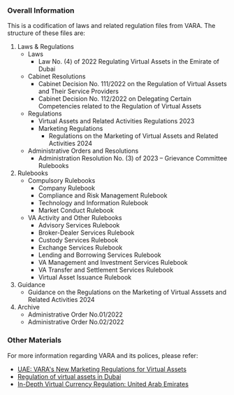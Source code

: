 ### Overall Information
This is a codification of laws and related regulation files from VARA.
The structure of these files are:
1. Laws & Regulations
    - Laws
        - Law No. (4) of 2022 Regulating Virtual Assets in the Emirate of Dubai
    - Cabinet Resolutions
        - Cabinet Decision No. 111/2022 on the Regulation of Virtual Assets and Their Service Providers
        - Cabinet Decision No. 112/2022 on Delegating Certain Competencies related to the Regulation of Virtual Assets
    - Regulations
        - Virtual Assets and Related Activities Regulations 2023
        - Marketing Regulations
            - Regulations on the Marketing of Virtual Assets and Related Activities 2024
    - Administrative Orders and Resolutions
        - Administration Resolution No. (3) of 2023 – Grievance Committee
Rulebooks
2. Rulebooks
    - Compulsory Rulebooks
        - Company Rulebook
        - Compliance and Risk Management Rulebook
        - Technology and Information Rulebook
        - Market Conduct Rulebook
    - VA Activity and Other Rulebooks
        - Advisory Services Rulebook
        - Broker-Dealer Services Rulebook
        - Custody Services Rulebook
        - Exchange Services Rulebook
        - Lending and Borrowing Services Rulebook
        - VA Management and Investment Services Rulebook
        - VA Transfer and Settlement Services Rulebook
        - Virtual Asset Issuance Rulebook
3. Guidance
    - Guidance on the Regulations on the Marketing of Virtual Asssets and Related Activities 2024
4. Archive
    - Administrative Order No.01/2022
    - Administrative Order No.02/2022


### Other Materials
For more information regarding VARA and its polices, please refer:
- [UAE: VARA's New Marketing Regulations for Virtual Assets](https://blog.merklescience.com/general/uae-varas-new-marketing-regulations-for-virtual-assets)
- [Regulation of virtual assets in Dubai](https://www.trowers.com/insights/2024/june/regulation-of-virtual-assets-in-dubai)
- [In-Depth Virtual Currency Regulation: United Arab Emirates](https://www.charlesrussellspeechlys.com/en/insights/expert-insights/dispute-resolution/2024/in-depth-virtual-currency-regulation-uae/)